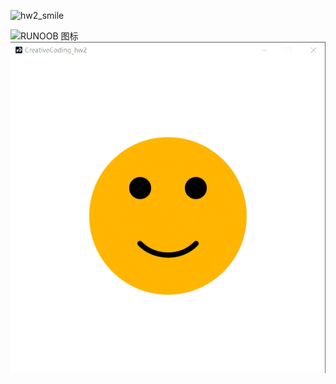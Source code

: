 ![hw2_smile](https://user-images.githubusercontent.com/71808245/140768301-e78d441b-9243-4234-95f9-1e9427671c5d.png)

![RUNOOB 图标](http://static.runoob.com/images/runoob-logo.png)
![R:1](https://github.com/dataiyang6/518030910258-Yuliangchun/blob/main/test/hw2_smile.gif)
